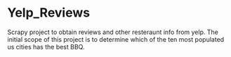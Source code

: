 # Yelp_Reviews
Scrapy project to obtain reviews and other resteraunt info from yelp. 
The initial scope of this project is to determine which of the ten most populated us cities has the best BBQ.
